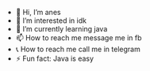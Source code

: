 - 👋 Hi, I’m anes
- 👀 I’m interested in idk
- 🌱 I’m currently learning java
- 📫 How to reach me message me in fb
- 📞 How to reach me call me in telegram
- ⚡ Fun fact: Java is easy

<!---
anes2003/anes2003 is a ✨ special ✨ repository because its `README.md` (this file) appears on your GitHub profile.
You can click the Preview link to take a look at your changes.
--->
